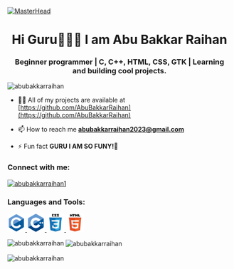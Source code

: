 [![MasterHead](https://i.yourimageshare.com/UTiFdFlBRP.jpg)](https://i.yourimageshare.com/UTiFdFlBRP.jpg)
<h1 align="center">Hi Guru👳🏼‍♂️ I am Abu Bakkar Raihan</h1>
<h3 align="center">Beginner programmer | C, C++, HTML, CSS, GTK | Learning and building cool projects.</h3>

<p align="left"> <img src="https://komarev.com/ghpvc/?username=abubakkarraihan&label=Profile%20views&color=0e75b6&style=flat" alt="abubakkarraihan" /> </p>

- 👨‍💻 All of my projects are available at [https://github.com/AbuBakkarRaihan](https://github.com/AbuBakkarRaihan)

- 📫 How to reach me **abubakkarraihan2023@gmail.com**

- ⚡ Fun fact **GURU I AM SO FUNY!🤪**

<h3 align="left">Connect with me:</h3>
<p align="left">
<a href="https://www.hackerrank.com/abubakkarraihan1" target="blank"><img align="center" src="https://raw.githubusercontent.com/rahuldkjain/github-profile-readme-generator/master/src/images/icons/Social/hackerrank.svg" alt="abubakkarraihan1" height="30" width="40" /></a>
</p>

<h3 align="left">Languages and Tools:</h3>
<p align="left">
  <a href="https://www.w3schools.com/c/" target="_blank" rel="noreferrer">
    <img src="https://raw.githubusercontent.com/devicons/devicon/master/icons/c/c-original.svg" alt="c" width="40" height="40"/>
  </a>
  <a href="https://www.w3schools.com/cpp/" target="_blank" rel="noreferrer">
    <img src="https://raw.githubusercontent.com/devicons/devicon/master/icons/cplusplus/cplusplus-original.svg" alt="cplusplus" width="40" height="40"/>
  </a>
  <a href="https://www.w3schools.com/css/" target="_blank" rel="noreferrer">
    <img src="https://raw.githubusercontent.com/devicons/devicon/master/icons/css3/css3-original-wordmark.svg" alt="css3" width="40" height="40"/>
  </a>
  <a href="https://www.w3.org/html/" target="_blank" rel="noreferrer">
    <img src="https://raw.githubusercontent.com/devicons/devicon/master/icons/html5/html5-original-wordmark.svg" alt="html5" width="40" height="40"/>
  </a>
</p>

<p><img align="left" src="https://github-readme-stats.vercel.app/api/top-langs?username=abubakkarraihan&show_icons=true&locale=en&layout=compact" alt="abubakkarraihan" /></p>

<p>&nbsp;<img align="center" src="https://github-readme-stats.vercel.app/api?username=abubakkarraihan&show_icons=true&locale=en" alt="abubakkarraihan" /></p>

<p><img align="center" src="https://github-readme-streak-stats.herokuapp.com/?user=abubakkarraihan&" alt="abubakkarraihan" /></p>
